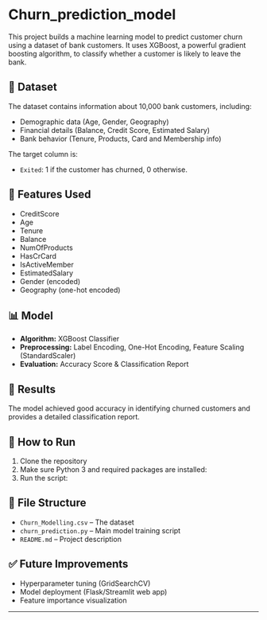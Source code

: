 # Churn_prediction_model

This project builds a machine learning model to predict customer churn using a dataset of bank customers. It uses XGBoost, a powerful gradient boosting algorithm, to classify whether a customer is likely to leave the bank.

## 📁 Dataset

The dataset contains information about 10,000 bank customers, including:
- Demographic data (Age, Gender, Geography)
- Financial details (Balance, Credit Score, Estimated Salary)
- Bank behavior (Tenure, Products, Card and Membership info)

The target column is:
- `Exited`: 1 if the customer has churned, 0 otherwise.

## 🔧 Features Used

- CreditScore  
- Age  
- Tenure  
- Balance  
- NumOfProducts  
- HasCrCard  
- IsActiveMember  
- EstimatedSalary  
- Gender (encoded)  
- Geography (one-hot encoded)

## 📊 Model

- **Algorithm:** XGBoost Classifier  
- **Preprocessing:** Label Encoding, One-Hot Encoding, Feature Scaling (StandardScaler)  
- **Evaluation:** Accuracy Score & Classification Report  

## 🧪 Results

The model achieved good accuracy in identifying churned customers and provides a detailed classification report.

## 🚀 How to Run

1. Clone the repository  
2. Make sure Python 3 and required packages are installed:
3. Run the script:
   
## 📌 File Structure

- `Churn_Modelling.csv` – The dataset
- `churn_prediction.py` – Main model training script
- `README.md` – Project description

## ✅ Future Improvements

- Hyperparameter tuning (GridSearchCV)
- Model deployment (Flask/Streamlit web app)
- Feature importance visualization

---




